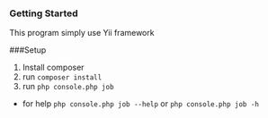 ### Getting Started
 
This program simply use Yii framework

###Setup

1. Install composer
2. run `composer install`
3. run `php console.php job`

* for help `php console.php job --help` or `php console.php job -h`